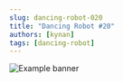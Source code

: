 ```yaml
---
slug: dancing-robot-020
title: "Dancing Robot #20"
authors: [kynan]
tags: [dancing-robot]
---
```


![Example banner](/img/stories/dancing-robot_new/020.png)
